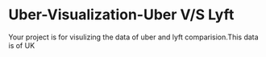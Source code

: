 # Uber-Visualization-Uber V/S Lyft
Your project is for visulizing the data of uber and lyft comparision.This data is of UK 
